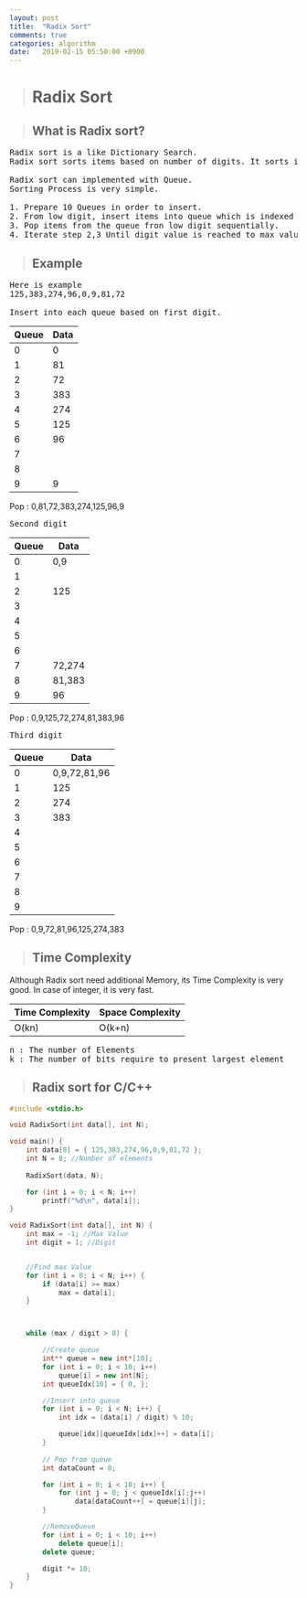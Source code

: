 ```yaml
---
layout: post
title:  "Radix Sort"
comments: true
categories: algorithm
date:   2019-02-15 05:50:00 +0900
---
```


> # Radix Sort

> ## What is Radix sort?
<pre>
Radix sort is a like Dictionary Search.
Radix sort sorts items based on number of digits. It sorts items from low digit.

Radix sort can implemented with Queue.
Sorting Process is very simple.

1. Prepare 10 Queues in order to insert.
2. From low digit, insert items into queue which is indexed on digit.
3. Pop items from the queue fron low digit sequentially.
4. Iterate step 2,3 Until digit value is reached to max value
</pre>

> ## Example

<pre>
Here is example
125,383,274,96,0,9,81,72

Insert into each queue based on first digit.
</pre>

|Queue|Data|
|---|---|
|0|0|
|1|81|
|2|72|
|3|383|
|4|274|
|5|125|
|6|96|
|7||
|8||
|9|9|

Pop : 0,81,72,383,274,125,96,9

<pre>
Second digit
</pre>

|Queue|Data|
|---|---|
|0|0,9|
|1||
|2|125|
|3||
|4||
|5||
|6||
|7|72,274|
|8|81,383|
|9|96|

Pop : 0,9,125,72,274,81,383,96

<pre>
Third digit
</pre>

|Queue|Data|
|---|---|
|0|0,9,72,81,96|
|1|125|
|2|274|
|3|383|
|4||
|5||
|6||
|7||
|8||
|9||

Pop : 0,9,72,81,96,125,274,383

> ## Time Complexity
Although Radix sort need additional Memory, its Time Complexity is very good.
In case of integer, it is very fast.

|Time Complexity|Space Complexity|
|---|---|
|O(kn)|O(k+n)

<pre>
n : The number of Elements
k : The number of bits require to present largest element
</pre>

> ## Radix sort for C/C++

```C++
#include <stdio.h>

void RadixSort(int data[], int N);

void main() {
	int data[8] = { 125,383,274,96,0,9,81,72 };
	int N = 8; //Number of elements
	
	RadixSort(data, N);

	for (int i = 0; i < N; i++)
		printf("%d\n", data[i]);
}

void RadixSort(int data[], int N) {
	int max = -1; //Max Value
	int digit = 1; //Digit


	//Find max Value
	for (int i = 0; i < N; i++) {
		if (data[i] >= max)
			max = data[i];
	}



	while (max / digit > 0) {

		//Create queue
		int** queue = new int*[10];
		for (int i = 0; i < 10; i++)
			queue[i] = new int[N];
		int queueIdx[10] = { 0, };

		//Insert into queue
		for (int i = 0; i < N; i++) {
			int idx = (data[i] / digit) % 10;

			queue[idx][queueIdx[idx]++] = data[i];
		}
		
		// Pop from queue
		int dataCount = 0;

		for (int i = 0; i < 10; i++) {
			for (int j = 0; j < queueIdx[i];j++)
				data[dataCount++] = queue[i][j];
		}

		//RemoveQueue
		for (int i = 0; i < 10; i++)
			delete queue[i];
		delete queue;

		digit *= 10;
	}
}
```
